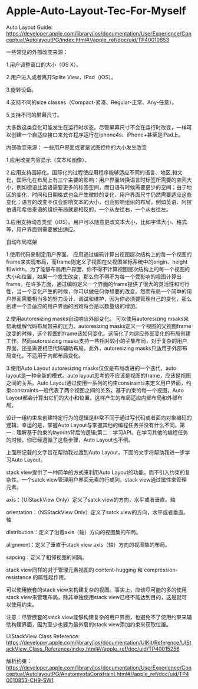 # Apple-Auto-Layout-Tec-For-Myself
Auto Layout Guide:
https://developer.apple.com/library/ios/documentation/UserExperience/Conceptual/AutolayoutPG/index.html#//apple_ref/doc/uid/TP40010853

一些常见的外部改变来源：

1.用户调整窗口的大小（OS X）。

2.用户进入或者离开Splite View，iPad（iOS）。

3.旋转设备。

4.支持不同的size classes（Compact-紧凑、Regular-正常、Any-任意）。

5.支持不同的屏幕尺寸。

大多数这类变化可能发生在运行时状态。尽管屏幕尺寸不会在运行时改变，一样可以创建一个自适应接口来允许程序运行在iphone4s、iPhone+甚至是iPad上。

内部改变来源：
一些用户界面或者是试图控件的大小发生改变

1.应用改变内容显示（文本和图像）。

2.应用支持国际化。国际化的过程使应用程序能够适应不同的语言、地区,和文化，国际化在布局上有三个主要的影响：用户界面转换语言时标签所需要的空间大小，例如德语比英语需要更多的标签空间，而日语有时候需要更少的空间；由于地区的变化，时间和日期格式也会产生微妙的变化，用户界面尺寸仍然需要适应这些变化；语言的改变不仅会影响文本的大小，也会影响组织的布局，例如英语、阿拉伯语和希伯来语的组织布局就是相反的，一个从左往右，一个从右往左。

3.应用支持动态类型（iOS）。用户可以随意更改文本大小，比如字体大小、格式等，用户界面则需要做出适应。

自动布局框架

1.使用代码来制定用户界面。
应用通过编码计算出视图层次结构上的每一个视图的frame来实现布局，而frame则定义了视图在父视图坐标系统中的origin、height和width。为了能够布局用户界面，你不得不计算视图层次结构上的每一个视图的大小和位置，如果一个发生改变，那么你不得不为每一个受影响的视图计算出frame。在许多方面，通过编码定义一个界面的frame提供了很大的灵活性和可行性，当一个变化产生的时候，你可以做任何你想要的改变。然而布局一个简单的用户界面需要相当多的努力设计、调试和维护，因为你必须要管理自己的变化，那么创建一个自适应的用户界面的困难将会是以数量级的增加。

2.使用autoresizing masks自动响应外部变化。
可以使用autoresizing msaks来帮助缓解代码布局带来的压力。autoresizing masks定义一个视图的父视图frame改变的时候，这个视图的frame该如何变化。这简化了为适应外部变化的布局创建工作。然而autoresizing masks支持一些相对较小的子集布局，对于复杂的用户界面，还是需要相应代码辅助布局。此外，autoresizing masks只适用于外部布局变化，不适用于内部布局变化。

3.使用Auto Layout
autoresizing masks仅仅是布局改进的一个迭代，auto layout是一种全新的模式。auto layout思考的不应该是视图的frame，应该是视图之间的关系。Auto Layout通过使用一系列的约束constraints来定义用户界面，约束constraints一般代表了两个视图之间的关系。基于约束的每一个视图，Auto Layout都会计算出它们的大小和位置。这样产生的布局适应内部布局和外部布局。

设计一组约束来创建特定行为的逻辑是非常不同于通过写代码或者面向对象编码的逻辑。幸运的是，掌握Auto Layout与掌握其他的编程任务并没有什么不同。第一：理解基于约束的layouts背后的逻辑;第二：学习API。在学习其他的编程任务的时候，你已经遵循了这些步骤，Auto Layout也不例。

上面所记载的文字旨在帮助我过渡到Auto Layout，下面的文字将帮助我进一步学习Auto Layout。

stack view提供了一种简单的方式来利用Auto Layout的功能，而不引入约束的复杂性。一个satck view管理用户界面元素的行或列。stack view通过属性来管理元素。

axis：（UIStackView Only）定义了satck view的方向，水平或者垂直。轴

orientation：（NSStackView Only）定义了satck view的方向，水平或者垂直。轴

distribution：定义了沿着axis（轴）方向的视图集的布局。

alignment：定义了垂直于stack view axis（轴）方向的视图集的布局。

sapcing：定义了相邻视图的间隔。

stack view同样的对于管理元素视图的 content-hugging 和 compression-resistance 的属性起作用。

可以使用嵌套的stack view来构建复杂的视图。事实上，应该尽可能的多的使用stack view来管理布局，除非单独使用stack view已经不能达到目的，这是就可以使用约束。

注意：尽管嵌套的satck view能够构建复杂的用户界面，也避免不了使用约束来辅助构建界面，因为至少也要为最外层的stack view添加约束来获取位置。

UIStackView Class Reference: https://developer.apple.com/library/ios/documentation/UIKit/Reference/UIStackView_Class_Reference/index.html#//apple_ref/doc/uid/TP40015256

解析约束：https://developer.apple.com/library/ios/documentation/UserExperience/Conceptual/AutolayoutPG/AnatomyofaConstraint.html#//apple_ref/doc/uid/TP40010853-CH9-SW1

